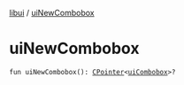 [libui](index.md) / [uiNewCombobox](./ui-new-combobox.md)

# uiNewCombobox

`fun uiNewCombobox(): `[`CPointer`](../kotlinx.cinterop/-c-pointer/index.md)`<`[`uiCombobox`](ui-combobox.md)`>?`
